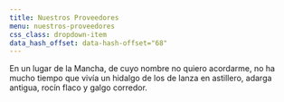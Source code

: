 ```yaml
---
title: Nuestros Proveedores
menu: nuestros-proveedores
css_class: dropdown-item
data_hash_offset: data-hash-offset="68"
---
```

En un lugar de la Mancha, de cuyo nombre no quiero acordarme, no ha mucho tiempo que vivía un hidalgo de los de lanza en astillero, adarga antigua, rocín flaco y galgo corredor.
